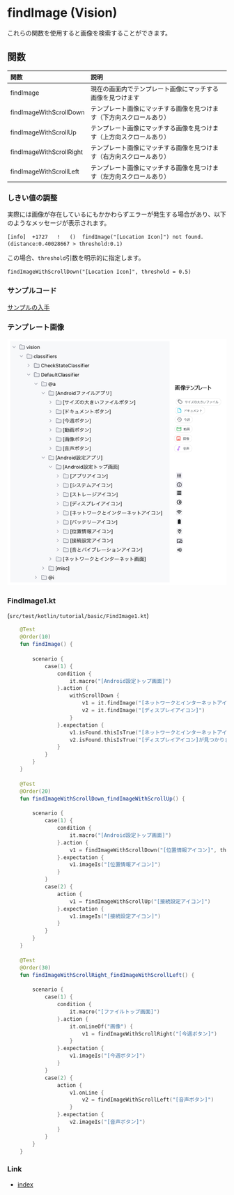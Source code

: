 # findImage (Vision)

これらの関数を使用すると画像を検索することができます。

## 関数

| 関数                       | 説明                                 |
|:-------------------------|:-----------------------------------|
| findImage                | 現在の画面内でテンプレート画像にマッチする画像を見つけます      |
| findImageWithScrollDown  | テンプレート画像にマッチする画像を見つけます（下方向スクロールあり） |
| findImageWithScrollUp    | テンプレート画像にマッチする画像を見つけます（上方向スクロールあり） |
| findImageWithScrollRight | テンプレート画像にマッチする画像を見つけます（右方向スクロールあり） |
| findImageWithScrollLeft  | テンプレート画像にマッチする画像を見つけます（左方向スクロールあり） |

### しきい値の調整

実際には画像が存在しているにもかかわらずエラーが発生する場合があり、以下のようなメッセージが表示されます。

```
[info]	+1727	!	()	findImage("[Location Icon]") not found. (distance:0.40028667 > threshold:0.1)
```

この場合、`threshold`引数を明示的に指定します。

```
findImageWithScrollDown("[Location Icon]", threshold = 0.5)
```

### サンプルコード

[サンプルの入手](../../../getting_samples_ja.md)

### テンプレート画像

![](_images/template_images_ja.png)

### FindImage1.kt

(`src/test/kotlin/tutorial/basic/FindImage1.kt`)

```kotlin
    @Test
    @Order(10)
    fun findImage() {

        scenario {
            case(1) {
                condition {
                    it.macro("[Android設定トップ画面]")
                }.action {
                    withScrollDown {
                        v1 = it.findImage("[ネットワークとインターネットアイコン]")
                        v2 = it.findImage("[ディスプレイアイコン]")
                    }
                }.expectation {
                    v1.isFound.thisIsTrue("[ネットワークとインターネットアイコン]が見つかりました。")
                    v2.isFound.thisIsTrue("[ディスプレイアイコン]が見つかりました。")
                }
            }
        }
    }

    @Test
    @Order(20)
    fun findImageWithScrollDown_findImageWithScrollUp() {

        scenario {
            case(1) {
                condition {
                    it.macro("[Android設定トップ画面]")
                }.action {
                    v1 = findImageWithScrollDown("[位置情報アイコン]", threshold = 0.5)
                }.expectation {
                    v1.imageIs("[位置情報アイコン]")
                }
            }
            case(2) {
                action {
                    v1 = findImageWithScrollUp("[接続設定アイコン]")
                }.expectation {
                    v1.imageIs("[接続設定アイコン]")
                }
            }
        }
    }

    @Test
    @Order(30)
    fun findImageWithScrollRight_findImageWithScrollLeft() {

        scenario {
            case(1) {
                condition {
                    it.macro("[ファイルトップ画面]")
                }.action {
                    it.onLineOf("画像") {
                        v1 = findImageWithScrollRight("[今週ボタン]")
                    }
                }.expectation {
                    v1.imageIs("[今週ボタン]")
                }
            }
            case(2) {
                action {
                    v1.onLine {
                        v2 = findImageWithScrollLeft("[音声ボタン]")
                    }
                }.expectation {
                    v2.imageIs("[音声ボタン]")
                }
            }
        }
    }
```

### Link

- [index](../../../../index_ja.md)
